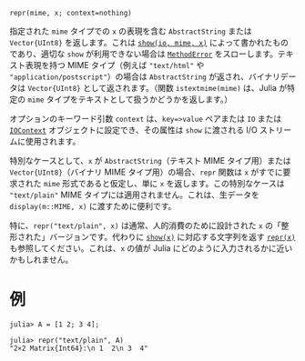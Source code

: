 ```
repr(mime, x; context=nothing)
```

指定された `mime` タイプでの `x` の表現を含む `AbstractString` または `Vector{UInt8}` を返します。これは [`show(io, mime, x)`](@ref) によって書かれたものであり、適切な `show` が利用できない場合は [`MethodError`](@ref) をスローします。テキスト表現を持つ MIME タイプ（例えば `"text/html"` や `"application/postscript"`）の場合は `AbstractString` が返され、バイナリデータは `Vector{UInt8}` として返されます。（関数 `istextmime(mime)` は、Julia が特定の `mime` タイプをテキストとして扱うかどうかを返します。）

オプションのキーワード引数 `context` は、`key=>value` ペアまたは `IO` または [`IOContext`](@ref) オブジェクトに設定でき、その属性は `show` に渡される I/O ストリームに使用されます。

特別なケースとして、`x` が `AbstractString`（テキスト MIME タイプ用）または `Vector{UInt8}`（バイナリ MIME タイプ用）の場合、`repr` 関数は `x` がすでに要求された `mime` 形式であると仮定し、単に `x` を返します。この特別なケースは `"text/plain"` MIME タイプには適用されません。これは、生データを `display(m::MIME, x)` に渡すために便利です。

特に、`repr("text/plain", x)` は通常、人的消費のために設計された `x` の「整形された」バージョンです。代わりに [`show(x)`](@ref) に対応する文字列を返す [`repr(x)`](@ref) も参照してください。これは、`x` の値が Julia にどのように入力されるかに近いかもしれません。

# 例

```jldoctest
julia> A = [1 2; 3 4];

julia> repr("text/plain", A)
"2×2 Matrix{Int64}:\n 1  2\n 3  4"
```
